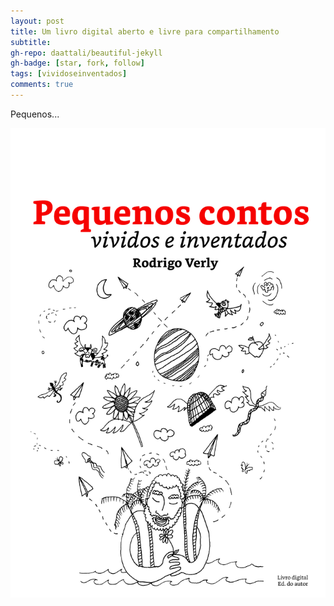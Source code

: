 ```yaml
---
layout: post
title: Um livro digital aberto e livre para compartilhamento
subtitle: 
gh-repo: daattali/beautiful-jekyll
gh-badge: [star, fork, follow]
tags: [vividoseinventados]
comments: true
---
```



Pequenos...

![ilustração-Rita Rocha](img/capa_livro_vividos_inventados.jpg)


